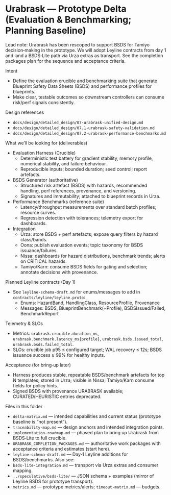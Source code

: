 # Urabrask — Prototype Delta (Evaluation & Benchmarking; Planning Baseline)

Lead note: Urabrask has been rescoped to support BSDS for Tamiyo decision‑making in the prototype. We will adopt Leyline contracts from day 1 and land a BSDS‑Lite path via Urza extras as transport. See the completion packages plan for the sequence and acceptance criteria.

Intent
- Define the evaluation crucible and benchmarking suite that generate Blueprint Safety Data Sheets (BSDS) and performance profiles for blueprints.
- Make clear, testable outcomes so downstream controllers can consume risk/perf signals consistently.

Design references
- `docs/design/detailed_design/07-urabrask-unified-design.md`
- `docs/design/detailed_design/07.1-urabrask-safety-validation.md`
- `docs/design/detailed_design/07.2-urabrask-performance-benchmarks.md`

What we’ll be looking for (deliverables)
- Evaluation Harness (Crucible)
  - Deterministic test battery for gradient stability, memory profile, numerical stability, and failure behaviour.
  - Reproducible inputs; bounded duration; seed control; report artefacts.
- BSDS Generator (authoritative)
  - Structured risk artefact (BSDS) with hazards, recommended handling, perf references, provenance, and versioning.
  - Signatures and immutability; attached to blueprint records in Urza.
- Performance Benchmarks (reference suite)
  - Latency/throughput measurements over standard batch profiles; resource curves.
  - Regression detection with tolerances; telemetry export for dashboards.
- Integration
  - Urza: store BSDS + perf artefacts; expose query filters by hazard class/bands.
  - Oona: publish evaluation events; topic taxonomy for BSDS issuance/failures.
  - Nissa: dashboards for hazard distributions, benchmark trends; alerts on CRITICAL hazards.
  - Tamiyo/Karn: consume BSDS fields for gating and selection; annotate decisions with provenance.

Planned Leyline contracts (Day 1)
- See `leyline-schema-draft.md` for enums/messages to add in `contracts/leyline/leyline.proto`:
  - Enums: HazardBand, HandlingClass, ResourceProfile, Provenance
  - Messages: BSDS, BlueprintBenchmark(+Profile), BSDSIssued/Failed, BenchmarkReport

Telemetry & SLOs
- Metrics: `urabrask.crucible.duration_ms`, `urabrask.benchmark.latency_ms{profile}`, `urabrask.bsds.issued_total`, `urabrask.bsds.failed_total`.
- SLOs: crucible job p95 ≤ configured target; WAL recovery ≤ 12s; BSDS issuance success ≥ 99% for healthy inputs.

Acceptance (for bring‑up later)
- Harness produces stable, repeatable BSDS/benchmark artefacts for top N templates; stored in Urza; visible in Nissa; Tamiyo/Karn consume fields for policy hints.
- Signed BSDS with provenance URABRASK available; CURATED/HEURISTIC entries deprecated.

Files in this folder
- `delta-matrix.md` — intended capabilities and current status (prototype baseline is “not present”).
- `traceability-map.md` — design anchors and intended integration points.
- `implementation-roadmap.md` — phased plan to bring up Urabrask from BSDS‑Lite to full crucible.
- `URABRASK_COMPLETION_PACKAGES.md` — authoritative work packages with acceptance criteria and estimates (start here).
- `leyline-schema-draft.md` — Day‑1 Leyline additions for BSDS/benchmarks.
Also see:
- `bsds-lite-integration.md` — transport via Urza extras and consumer mapping.
- `../speculative/bsds-lite/` — JSON schema + examples (mirror of Leyline BSDS for prototype transport).
- `metrics.md` — prototype metrics/alerts; `timeout-matrix.md` — budgets.
